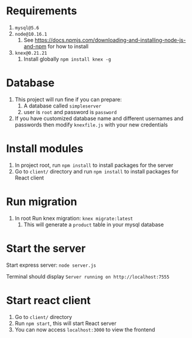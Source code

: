 # Requirements
1. `mysql@5.6`
1. `node@10.16.1`
   1. See https://docs.npmjs.com/downloading-and-installing-node-js-and-npm for how to install
1. `knex@0.21.21`
   1. Install globally `npm install knex -g`
    
# Database
1. This project will run fine if you can prepare:
   1. A database called `simpleserver`
   1. user is `root` and password is `password`
1. If you have customized database name and different usernames and passwords then modify `knexfile.js` with your new credentials

# Install modules
1. In project root, run `npm install` to install packages for the server
2. Go to `client/` directory and run `npm install` to install packages for React client

# Run migration
1. In root Run knex migration: `knex migrate:latest`
   1. This will generate a `product` table in your mysql  database
    
# Start the server
Start express server: `node server.js`

Terminal should display `Server running on http://localhost:7555`

# Start react client
1. Go to `client/` directory
1. Run `npm start`, this will start React server
1. You can now access `localhost:3000` to view the frontend


